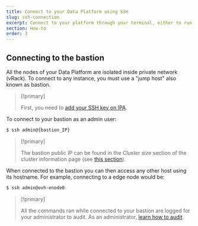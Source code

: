 ```yaml
---
title: Connect to your Data Platform using SSH
slug: ssh-connection
excerpt: Connect to your platform through your terminal, either to run complex data jobs or to administrate the platform.
section: How-to
order: 3
---
```


## Connecting to the bastion

All the nodes of your Data Platform are isolated inside private network (vRack).
To connect to any instance, you must use a "jump host" also known as bastion.

> [!primary]
>
> First, you need to [add your SSH key on IPA](../manage-users/guide.en-gb.md).
>

To connect to your bastion as an admin user:
```bash
$ ssh admin@{bastion_IP}
```

>[!primary]
>
> The bastion public IP can be found in the *Cluster size* section of the cluster information page (see [this section](../get-status/guide.en-gb.md)).

When connected to the bastion you can then access any other host using its
hostname. For example, connecting to a edge node would be:
```bash
$ ssh admin@ovh-enode0
```


> [!primary]
>
> All the commands ran while connected to your bastion are logged for your administrator to audit.
As an administrator, [learn how to audit](../bastion-audit/guide.en-gb.md).
>
